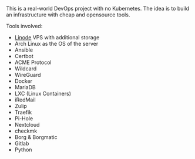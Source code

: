 This is a real-world DevOps project with no Kubernetes. The idea is to build an infrastructure with cheap and opensource tools.

Tools involved:

- [Linode](linode.com) VPS with additional storage
- Arch Linux as the OS of the server
- Ansible
- Certbot
- ACME Protocol
- Wildcard
- WireGuard
- Docker
- MariaDB
- LXC (Linux Containers)
- iRedMail
- Zulip
- Traefik
- Pi-Hole
- Nextcloud
- checkmk
- Borg & Borgmatic
- Gitlab
- Python
